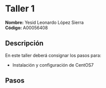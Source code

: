 # Taller 1

**Nombre:** Yesid Leonardo López Sierra  
**Código:** A00056408

## Descripción
En este taller deberá consignar los pasos para:
* Instalación y configuración de CentOS7

## Pasos
